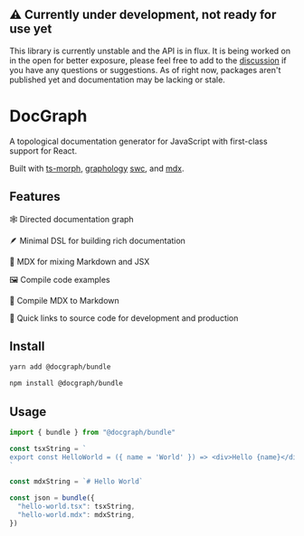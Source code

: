 ## ⚠️ Currently under development, not ready for use yet

This library is currently unstable and the API is in flux. It is being worked on in the open for better exposure, please feel free to add to the [discussion](https://github.com/souporserious/docgraph/discussions/1) if you have any questions or suggestions. As of right now, packages aren't published yet and documentation may be lacking or stale.

# DocGraph

A topological documentation generator for JavaScript with first-class support for React.

Built with [ts-morph](https://ts-morph.com/), [graphology](https://graphology.github.io/) [swc](https://swc.rs/), and [mdx](https://github.com/mdx-js/mdx).

## Features

🕸 Directed documentation graph

🪶 Minimal DSL for building rich documentation

📝 MDX for mixing Markdown and JSX

🖼 Compile code examples

📰 Compile MDX to Markdown

🐇 Quick links to source code for development and production

## Install

```bash
yarn add @docgraph/bundle
```

```bash
npm install @docgraph/bundle
```

## Usage

```js
import { bundle } from "@docgraph/bundle"

const tsxString = `
export const HelloWorld = ({ name = 'World' }) => <div>Hello {name}</div>
`

const mdxString = `# Hello World`

const json = bundle({
  "hello-world.tsx": tsxString,
  "hello-world.mdx": mdxString,
})
```

